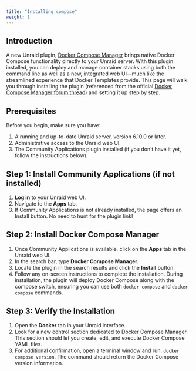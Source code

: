 ```yaml
---
title: "Installing compose"
weight: 1
---
```


## Introduction

A new Unraid plugin, [Docker Compose Manager] brings native Docker Compose functionality directly to your Unraid server. With this plugin installed, you can deploy and manage container stacks using both the command line as well as a new, integrated web UI—much like the streamlined experience that Docker Templates provide. This page will walk you through installing the plugin (referenced from the official [Docker Compose Manager forum thread][Docker Compose Manager]) and setting it up step by step.

## Prerequisites

Before you begin, make sure you have:
  
1. A running and up-to-date Unraid server, version 6.10.0 or later.
2. Administrative access to the Unraid web UI.
3. The Community Applications plugin installed (if you don’t have it yet, follow the instructions below).

## Step 1: Install Community Applications (if not installed)

1. **Log in** to your Unraid web UI.
2. Navigate to the **Apps** tab.
3. If Community Applications is not already installed, the page offers an Install button. No need to hunt for the plugin link!

## Step 2: Install Docker Compose Manager

1. Once Community Applications is available, click on the **Apps** tab in the Unraid web UI.
2. In the search bar, type **Docker Compose Manager**.
3. Locate the plugin in the search results and click the **Install** button.
4. Follow any on-screen instructions to complete the installation. During installation, the plugin will deploy Docker Compose along with the compose switch, ensuring you can use both `docker compose` and `docker-compose` commands.

## Step 3: Verify the Installation

1. Open the **Docker** tab in your Unraid interface.
2. Look for a new control section dedicated to Docker Compose Manager. This section should let you create, edit, and execute Docker Compose YAML files.
3. For additional confirmation, open a terminal window and run: `docker compose version`. The command should return the Docker Compose version information.

[Docker Compose Manager]: https://forums.unraid.net/topic/114415-plugin-docker-compose-manager